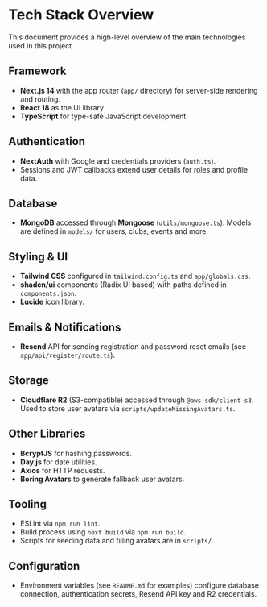 # Tech Stack Overview

This document provides a high-level overview of the main technologies used in this project.

## Framework

- **Next.js 14** with the app router (`app/` directory) for server-side rendering and routing.
- **React 18** as the UI library.
- **TypeScript** for type-safe JavaScript development.

## Authentication

- **NextAuth** with Google and credentials providers (`auth.ts`).
- Sessions and JWT callbacks extend user details for roles and profile data.

## Database

- **MongoDB** accessed through **Mongoose** (`utils/mongoose.ts`). Models are defined in `models/` for users, clubs, events and more.

## Styling & UI

- **Tailwind CSS** configured in `tailwind.config.ts` and `app/globals.css`.
- **shadcn/ui** components (Radix UI based) with paths defined in `components.json`.
- **Lucide** icon library.

## Emails & Notifications

- **Resend** API for sending registration and password reset emails (see `app/api/register/route.ts`).

## Storage

- **Cloudflare R2** (S3-compatible) accessed through `@aws-sdk/client-s3`. Used to store user avatars via `scripts/updateMissingAvatars.ts`.

## Other Libraries

- **BcryptJS** for hashing passwords.
- **Day.js** for date utilities.
- **Axios** for HTTP requests.
- **Boring Avatars** to generate fallback user avatars.

## Tooling

- ESLint via `npm run lint`.
- Build process using `next build` via `npm run build`.
- Scripts for seeding data and filling avatars are in `scripts/`.

## Configuration

- Environment variables (see `README.md` for examples) configure database connection, authentication secrets, Resend API key and R2 credentials.


